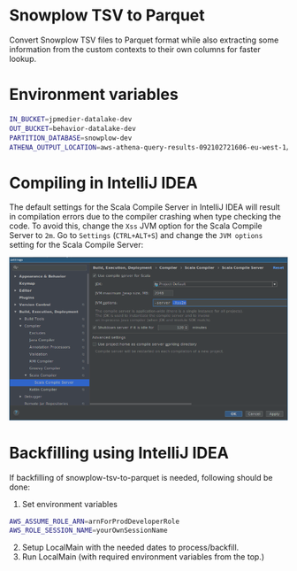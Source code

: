 # Snowplow TSV to Parquet
Convert Snowplow TSV files to Parquet format while also extracting some information from the custom contexts to their own columns for faster lookup.

# Environment variables
```bash
IN_BUCKET=jpmedier-datalake-dev
OUT_BUCKET=behavior-datalake-dev
PARTITION_DATABASE=snowplow-dev
ATHENA_OUTPUT_LOCATION=aws-athena-query-results-092102721606-eu-west-1/snowplow-partitions
```

# Compiling in IntelliJ IDEA
The default settings for the Scala Compile Server in IntelliJ IDEA will result in compilation errors due to the compiler crashing when type checking the code. To avoid this, change the `Xss` JVM option for the Scala Compile Server to `2m`. Go to `Settings` (`CTRL+ALT+S`) and change the `JVM options` setting for the Scala Compile Server:

![Scala Compile Server Settings](readme_intellij_scala_compile_server_settings.png "Scala Compile Server Settings")

# Backfilling using IntelliJ IDEA

If backfilling of snowplow-tsv-to-parquet is needed, following should be done:

1. Set environment variables
```bash
AWS_ASSUME_ROLE_ARN=arnForProdDeveloperRole
AWS_ROLE_SESSION_NAME=yourOwnSessionName
```
2. Setup LocalMain with the needed dates to process/backfill. 
3. Run LocalMain (with required environment variables from the top.) 